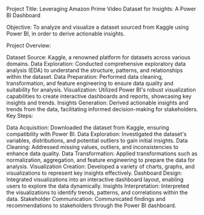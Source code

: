 Project Title: Leveraging Amazon Prime Video Dataset for Insights: A Power BI Dashboard

Objective: To analyze and visualize a dataset sourced from Kaggle using Power BI, in order to derive actionable insights.

Project Overview:

Dataset Source: Kaggle, a renowned platform for datasets across various domains.
Data Exploration: Conducted comprehensive exploratory data analysis (EDA) to understand the structure, patterns, and relationships within the dataset.
Data Preparation: Performed data cleaning, transformation, and feature engineering to ensure data quality and suitability for analysis.
Visualization: Utilized Power BI's robust visualization capabilities to create interactive dashboards and reports, showcasing key insights and trends.
Insights Generation: Derived actionable insights and trends from the data, facilitating informed decision-making for stakeholders.
Key Steps:

Data Acquisition: Downloaded the dataset from Kaggle, ensuring compatibility with Power BI.
Data Exploration: Investigated the dataset's variables, distributions, and potential outliers to gain initial insights.
Data Cleaning: Addressed missing values, outliers, and inconsistencies to enhance data quality.
Data Transformation: Applied transformations such as normalization, aggregation, and feature engineering to prepare the data for analysis.
Visualization Creation: Developed a variety of charts, graphs, and visualizations to represent key insights effectively.
Dashboard Design: Integrated visualizations into an interactive dashboard layout, enabling users to explore the data dynamically.
Insights Interpretation: Interpreted the visualizations to identify trends, patterns, and correlations within the data.
Stakeholder Communication: Communicated findings and recommendations to stakeholders through the Power BI dashboard.
